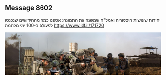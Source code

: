 ## Message 8602

יחידות שעושות היסטוריה ואמל"ח שמשנה את התמונה: 
אספנו כמה מהחידושים שנכנסו לפעולה ב-100 ימי מלחמה
https://www.idf.il/171720

![Photo](8602/8602_photo.jpg)
